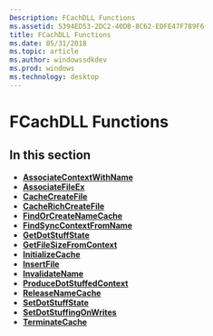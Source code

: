 ```yaml
---
Description: FCachDLL Functions
ms.assetid: 5394ED53-2DC2-40DB-8C62-EDFE47F7B9F6
title: FCachDLL Functions
ms.date: 05/31/2018
ms.topic: article
ms.author: windowssdkdev
ms.prod: windows
ms.technology: desktop
---
```


# FCachDLL Functions

## In this section

-   [**AssociateContextWithName**](/windows/win32/Filehc/nf-filehc-associatecontextwithname?branch=master)
-   [**AssociateFileEx**](/windows/win32/Filehc/nf-filehc-associatefileex?branch=master)
-   [**CacheCreateFile**](/windows/win32/Filehc/nf-filehc-cachecreatefile?branch=master)
-   [**CacheRichCreateFile**](/windows/win32/Filehc/nf-filehc-cacherichcreatefile?branch=master)
-   [**FindOrCreateNameCache**](/windows/win32/Filehc/nf-filehc-findorcreatenamecache?branch=master)
-   [**FindSyncContextFromName**](/windows/win32/Filehc/nf-filehc-findsynccontextfromname?branch=master)
-   [**GetDotStuffState**](/windows/win32/Filehc/nf-filehc-getdotstuffstate?branch=master)
-   [**GetFileSizeFromContext**](/windows/win32/Filehc/nf-filehc-getfilesizefromcontext?branch=master)
-   [**InitializeCache**](/windows/win32/Filehc/nf-filehc-initializecache?branch=master)
-   [**InsertFile**](/windows/win32/Filehc/nf-filehc-insertfile?branch=master)
-   [**InvalidateName**](/windows/win32/Filehc/nf-filehc-invalidatename?branch=master)
-   [**ProduceDotStuffedContext**](/windows/win32/Filehc/nf-filehc-producedotstuffedcontext?branch=master)
-   [**ReleaseNameCache**](/windows/win32/Filehc/nf-filehc-releasenamecache?branch=master)
-   [**SetDotStuffState**](/windows/win32/Filehc/nf-filehc-setdotstuffstate?branch=master)
-   [**SetDotStuffingOnWrites**](/windows/win32/Filehc/nf-filehc-setdotstuffingonwrites?branch=master)
-   [**TerminateCache**](/windows/win32/Filehc/nf-filehc-terminatecache?branch=master)

 

 



